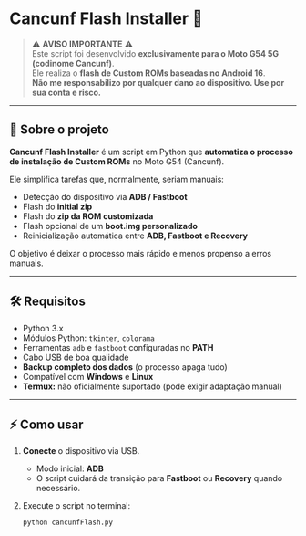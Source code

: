 # Cancunf Flash Installer 🚀  

> ⚠️ **AVISO IMPORTANTE** ⚠️  
> Este script foi desenvolvido **exclusivamente para o Moto G54 5G (codinome Cancunf)**.  
> Ele realiza o **flash de Custom ROMs baseadas no Android 16**.  
> **Não me responsabilizo por qualquer dano ao dispositivo. Use por sua conta e risco.**  

---

## 📖 Sobre o projeto  

**Cancunf Flash Installer** é um script em Python que **automatiza o processo de instalação de Custom ROMs** no Moto G54 (Cancunf).  

Ele simplifica tarefas que, normalmente, seriam manuais:  
- Detecção do dispositivo via **ADB / Fastboot**  
- Flash do **initial zip**  
- Flash do **zip da ROM customizada**  
- Flash opcional de um **boot.img personalizado**  
- Reinicialização automática entre **ADB, Fastboot e Recovery**  

O objetivo é deixar o processo mais rápido e menos propenso a erros manuais.  

---

## 🛠️ Requisitos  

- Python 3.x  
- Módulos Python: `tkinter`, `colorama`  
- Ferramentas `adb` e `fastboot` configuradas no **PATH**  
- Cabo USB de boa qualidade  
- **Backup completo dos dados** (o processo apaga tudo)  
- Compatível com **Windows** e **Linux**  
- **Termux:** não oficialmente suportado (pode exigir adaptação manual)  

---

## ⚡ Como usar  

1. **Conecte** o dispositivo via USB.  
   - Modo inicial: **ADB**  
   - O script cuidará da transição para **Fastboot** ou **Recovery** quando necessário.  

2. Execute o script no terminal:  

   ```bash
   python cancunfFlash.py
   ```
